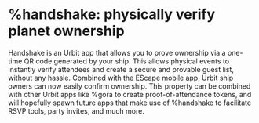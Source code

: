 #  %handshake: physically verify planet ownership

Handshake is an Urbit app that allows you to prove ownership via a one-time QR code generated by your ship. This allows physical events to instantly verify attendees and create a secure and provable guest list, without any hassle. Combined with the EScape mobile app, Urbit ship owners can now easily confirm ownership. This property can be combined with other Urbit apps like %gora to create proof-of-attendance tokens, and will hopefully spawn future apps that make use of %handshake to facilitate RSVP tools, party invites, and much more.
